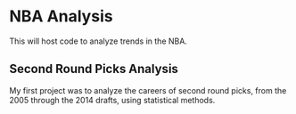 # NBA Analysis
This will host code to analyze trends in the NBA.

## Second Round Picks Analysis
My first project was to analyze the careers of second round picks, from the 2005 through the 2014 drafts, using statistical methods.
